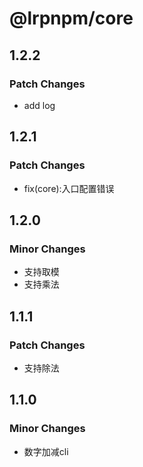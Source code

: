 # @lrpnpm/core

## 1.2.2

### Patch Changes

- add log

## 1.2.1

### Patch Changes

- fix(core):入口配置错误

## 1.2.0

### Minor Changes

- 支持取模
- 支持乘法

## 1.1.1

### Patch Changes

- 支持除法

## 1.1.0

### Minor Changes

- 数字加减cli
